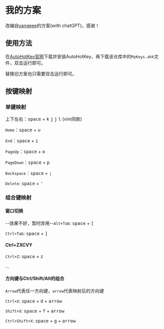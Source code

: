 # 我的方案

改编自[yangeee](https://github.com/yangeee/AutoHotKey-config)的方案(with chatGPT)，感谢！

## 使用方法

在[AutoHotKey官网](https://www.autohotkey.com/)下载并安装AutoHotKey，再下载该仓库中的`MyKeys.ahk`文件，双击运行即可。

替换旧方案也只需要双击运行即可。

## 按键映射

### 单键映射

上下左右：<kbd>space</kbd> + <kbd>k</kbd> <kbd>j</kbd> <kbd>j</kbd> <kbd>l</kbd> (vim同款)

`Home`：<kbd>space</kbd> + <kbd>u</kbd>

`End`：<kbd>space</kbd> + <kbd>i</kbd>

`PageUp`：<kbd>space</kbd> + <kbd>o</kbd>

`PageDown`：<kbd>space</kbd> + <kbd>p</kbd>

`Backspace`：<kbd>space</kbd> + <kbd>;</kbd>

`Delete`: <kbd>space</kbd> + <kbd>'</kbd>

### 组合键映射

#### 窗口切换

--效果不好，暂时弃用--`Alt+Tab`: <kbd>space</kbd> + <kbd>[</kbd>

`Ctrl+Tab`: <kbd>space</kbd> + <kbd>]</kbd>


#### Ctrl+ZXCVY

`Ctrl+Z`: <kbd>space</kbd> + <kbd>z</kbd>

...

#### 方向键与Ctrl/Shift/Alt的组合

`Arrow`代表任一方向键，`arrow`代表映射后的方向键

`Ctrl+X`: <kbd>space</kbd> + <kbd>d</kbd> + <kbd>arrow</kbd>

`Shift+X`: <kbd>space</kbd> + <kbd>f</kbd> + <kbd>arrow</kbd>

`Ctrl+Shift+X`: <kbd>space</kbd> + <kbd>g</kbd> + <kbd>arrow</kbd>